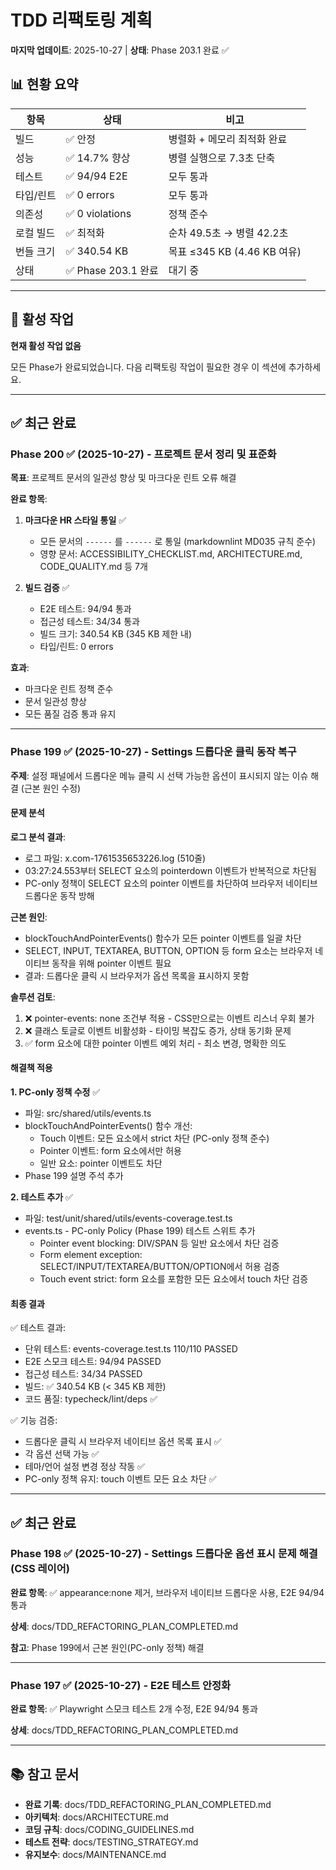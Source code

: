 # TDD 리팩토링 계획

**마지막 업데이트**: 2025-10-27 | **상태**: Phase 203.1 완료 ✅

## 📊 현황 요약

| 항목      | 상태                | 비고                        |
| --------- | ------------------- | --------------------------- |
| 빌드      | ✅ 안정             | 병렬화 + 메모리 최적화 완료 |
| 성능      | ✅ 14.7% 향상       | 병렬 실행으로 7.3초 단축    |
| 테스트    | ✅ 94/94 E2E        | 모두 통과                   |
| 타입/린트 | ✅ 0 errors         | 모두 통과                   |
| 의존성    | ✅ 0 violations     | 정책 준수                   |
| 로컬 빌드 | ✅ 최적화           | 순차 49.5초 → 병렬 42.2초   |
| 번들 크기 | ✅ 340.54 KB        | 목표 ≤345 KB (4.46 KB 여유) |
| 상태      | ✅ Phase 203.1 완료 | 대기 중                     |

---

## 🎯 활성 작업

**현재 활성 작업 없음**

모든 Phase가 완료되었습니다. 다음 리팩토링 작업이 필요한 경우 이 섹션에
추가하세요.

---

## ✅ 최근 완료

### Phase 200 ✅ (2025-10-27) - 프로젝트 문서 정리 및 표준화

**목표**: 프로젝트 문서의 일관성 향상 및 마크다운 린트 오류 해결

**완료 항목**:

1. **마크다운 HR 스타일 통일** ✅
   - 모든 문서의 `------` 를 `------` 로 통일 (markdownlint MD035 규칙 준수)
   - 영향 문서: ACCESSIBILITY_CHECKLIST.md, ARCHITECTURE.md, CODE_QUALITY.md 등
     7개

2. **빌드 검증** ✅
   - E2E 테스트: 94/94 통과
   - 접근성 테스트: 34/34 통과
   - 빌드 크기: 340.54 KB (345 KB 제한 내)
   - 타입/린트: 0 errors

**효과**:

- 마크다운 린트 정책 준수
- 문서 일관성 향상
- 모든 품질 검증 통과 유지

---

### Phase 199 ✅ (2025-10-27) - Settings 드롭다운 클릭 동작 복구

**주제**: 설정 패널에서 드롭다운 메뉴 클릭 시 선택 가능한 옵션이 표시되지 않는
이슈 해결 (근본 원인 수정)

#### 문제 분석

**로그 분석 결과**:

- 로그 파일: x.com-1761535653226.log (510줄)
- 03:27:24.553부터 SELECT 요소의 pointerdown 이벤트가 반복적으로 차단됨
- PC-only 정책이 SELECT 요소의 pointer 이벤트를 차단하여 브라우저 네이티브
  드롭다운 동작 방해

**근본 원인**:

- blockTouchAndPointerEvents() 함수가 모든 pointer 이벤트를 일괄 차단
- SELECT, INPUT, TEXTAREA, BUTTON, OPTION 등 form 요소는 브라우저 네이티브
  동작을 위해 pointer 이벤트 필요
- 결과: 드롭다운 클릭 시 브라우저가 옵션 목록을 표시하지 못함

**솔루션 검토**:

1. ❌ pointer-events: none 조건부 적용 - CSS만으로는 이벤트 리스너 우회 불가
2. ❌ 클래스 토글로 이벤트 비활성화 - 타이밍 복잡도 증가, 상태 동기화 문제
3. ✅ form 요소에 대한 pointer 이벤트 예외 처리 - 최소 변경, 명확한 의도

#### 해결책 적용

**1. PC-only 정책 수정** ✅

- 파일: src/shared/utils/events.ts
- blockTouchAndPointerEvents() 함수 개선:
  - Touch 이벤트: 모든 요소에서 strict 차단 (PC-only 정책 준수)
  - Pointer 이벤트: form 요소에서만 허용
  - 일반 요소: pointer 이벤트도 차단
- Phase 199 설명 주석 추가

**2. 테스트 추가** ✅

- 파일: test/unit/shared/utils/events-coverage.test.ts
- events.ts - PC-only Policy (Phase 199) 테스트 스위트 추가
  - Pointer event blocking: DIV/SPAN 등 일반 요소에서 차단 검증
  - Form element exception: SELECT/INPUT/TEXTAREA/BUTTON/OPTION에서 허용 검증
  - Touch event strict: form 요소를 포함한 모든 요소에서 touch 차단 검증

#### 최종 결과

✅ 테스트 결과:

- 단위 테스트: events-coverage.test.ts 110/110 PASSED
- E2E 스모크 테스트: 94/94 PASSED
- 접근성 테스트: 34/34 PASSED
- 빌드: ✅ 340.54 KB (< 345 KB 제한)
- 코드 품질: typecheck/lint/deps ✅

✅ 기능 검증:

- 드롭다운 클릭 시 브라우저 네이티브 옵션 목록 표시 ✅
- 각 옵션 선택 가능 ✅
- 테마/언어 설정 변경 정상 작동 ✅
- PC-only 정책 유지: touch 이벤트 모든 요소 차단 ✅

---

## ✅ 최근 완료

### Phase 198 ✅ (2025-10-27) - Settings 드롭다운 옵션 표시 문제 해결 (CSS 레이어)

**완료 항목**: ✅ appearance:none 제거, 브라우저 네이티브 드롭다운 사용, E2E
94/94 통과

**상세**: docs/TDD_REFACTORING_PLAN_COMPLETED.md

**참고**: Phase 199에서 근본 원인(PC-only 정책) 해결

---

### Phase 197 ✅ (2025-10-27) - E2E 테스트 안정화

**완료 항목**: ✅ Playwright 스모크 테스트 2개 수정, E2E 94/94 통과

**상세**: docs/TDD_REFACTORING_PLAN_COMPLETED.md

---

## 📚 참고 문서

- **완료 기록**: docs/TDD_REFACTORING_PLAN_COMPLETED.md
- **아키텍처**: docs/ARCHITECTURE.md
- **코딩 규칙**: docs/CODING_GUIDELINES.md
- **테스트 전략**: docs/TESTING_STRATEGY.md
- **유지보수**: docs/MAINTENANCE.md

